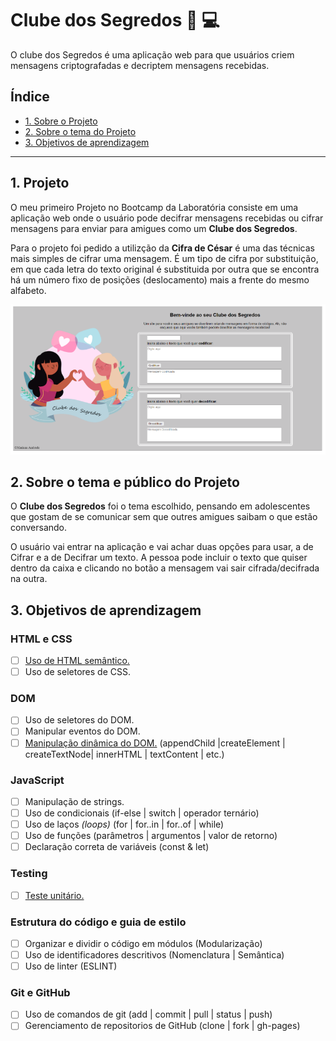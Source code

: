 # Clube dos Segredos :information_desk_person: :computer:

O clube dos Segredos é uma aplicação web para que usuários criem 
mensagens criptografadas e decriptem mensagens recebidas.

## Índice

* [1. Sobre o Projeto](#1-projeto)
* [2. Sobre o tema do Projeto](#2-sobre-o-tema-do-projeto)
* [3. Objetivos de aprendizagem](#3-objetivos-de-aprendizagem)

***

## 1. Projeto

O meu primeiro Projeto no Bootcamp da Laboratória consiste em uma aplicação 
web onde o usuário pode decifrar mensagens recebidas ou cifrar mensagens 
para enviar para amigues como um **Clube dos Segredos**.

Para o projeto foi pedido a utilizção da **Cifra de César** é uma das técnicas mais 
simples de cifrar uma mensagem. É um tipo de cifra por substituição, em que cada 
letra do texto original é substituida por outra que se encontra há um número fixo 
de posições (deslocamento) mais a frente do mesmo alfabeto. 

![print-da-aplicacao](print-da-aplicacao.PNG)

## 2. Sobre o tema e público do Projeto

O **Clube dos Segredos** foi o tema escolhido, pensando em adolescentes que 
gostam de se comunicar sem que outres amigues saibam o que estão conversando.

O usuário vai entrar na aplicação e vai achar duas opções para usar, a de 
Cifrar e a de Decifrar um texto. A pessoa pode incluir o texto que quiser dentro
da caixa e clicando no botão a mensagem vai sair cifrada/decifrada na outra.

## 3. Objetivos de aprendizagem

### HTML e CSS

* [ ] [Uso de HTML semântico.](https://developer.mozilla.org/pt-BR/docs/Glossario/Semantica#Sem%C3%A2ntica_em_HTML)
* [ ] Uso de seletores de CSS.

### DOM

* [ ] Uso de seletores do DOM.
* [ ] Manipular eventos do DOM.
* [ ] [Manipulação dinâmica do DOM.](https://developer.mozilla.org/pt-BR/docs/DOM/Referencia_do_DOM/Introdu%C3%A7%C3%A3o)
(appendChild |createElement | createTextNode| innerHTML | textContent | etc.)

### JavaScript

* [ ] Manipulação de strings.
* [ ] Uso de condicionais (if-else | switch | operador ternário)
* [ ] Uso de laços _(loops)_ (for | for..in | for..of | while)
* [ ] Uso de funções (parâmetros | argumentos | valor de retorno)
* [ ] Declaração correta de variáveis (const & let)

### Testing

* [ ] [Teste unitário.](https://jestjs.io/docs/pt-BR/getting-started)

### Estrutura do código e guia de estilo

* [ ] Organizar e dividir o código em módulos (Modularização)
* [ ] Uso de identificadores descritivos (Nomenclatura | Semântica)
* [ ] Uso de linter (ESLINT)

### Git e GitHub

* [ ] Uso de comandos de git (add | commit | pull | status | push)
* [ ] Gerenciamento de repositorios de GitHub (clone | fork | gh-pages)
